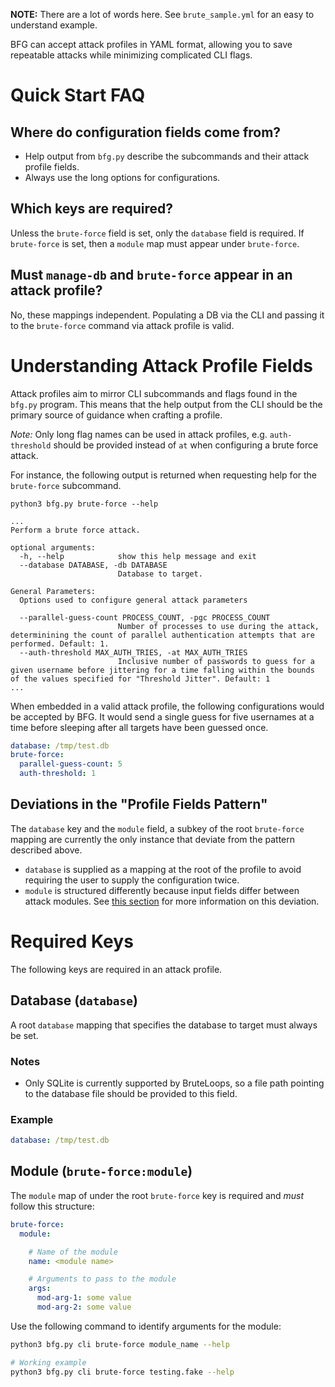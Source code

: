 **NOTE:** There are a lot of words here. See `brute_sample.yml` for an
easy to understand example.

BFG can accept attack profiles in YAML format, allowing you
to save repeatable attacks while minimizing complicated CLI
flags.

# Quick Start FAQ

## Where do configuration fields come from?

- Help output from `bfg.py` describe the subcommands and their
attack profile fields.
- Always use the long options for configurations.

## Which keys are required?

Unless the `brute-force` field is set, only the `database`
field is required. If `brute-force` is set, then a `module`
map must appear under `brute-force`.

## Must `manage-db` and `brute-force` appear in an attack profile?

No, these mappings independent. Populating a DB via the CLI and
passing it to the `brute-force` command via attack profile is
valid.

# Understanding Attack Profile Fields

Attack profiles aim to mirror CLI subcommands and flags found
in the `bfg.py` program. This means that the help output from
the CLI should be the primary source of guidance when crafting
a profile.

*Note:* Only long flag names can be used in attack profiles,
e.g. `auth-threshold` should be provided instead of `at`
when configuring a brute force attack.

For instance, the following output is returned when requesting
help for the `brute-force` subcommand. 

```
python3 bfg.py brute-force --help

...
Perform a brute force attack.

optional arguments:
  -h, --help            show this help message and exit
  --database DATABASE, -db DATABASE
                        Database to target.

General Parameters:
  Options used to configure general attack parameters

  --parallel-guess-count PROCESS_COUNT, -pgc PROCESS_COUNT
                        Number of processes to use during the attack, determinining the count of parallel authentication attempts that are performed. Default: 1.
  --auth-threshold MAX_AUTH_TRIES, -at MAX_AUTH_TRIES
                        Inclusive number of passwords to guess for a given username before jittering for a time falling within the bounds of the values specified for "Threshold Jitter". Default: 1
...
```

When embedded in a valid attack profile, the following configurations
would be accepted by BFG. It would send a single guess for five usernames
at a time before sleeping after all targets have been guessed once.

```yml
database: /tmp/test.db
brute-force:
  parallel-guess-count: 5
  auth-threshold: 1
```

## Deviations in the "Profile Fields Pattern"

The `database` key and the `module` field, a subkey of the root
`brute-force` mapping are currently the only instance that deviate from
the pattern described above.

- `database` is supplied as a mapping at the root of the profile to avoid
  requiring the user to supply the configuration twice.
- `module` is structured differently because input fields differ between
  attack modules. See [this section](#Module) for more information on this
  deviation.

# Required Keys

The following keys are required in an attack profile.

## Database (`database`)

A root `database` mapping that specifies the database to target must always
be set.

### Notes

- Only SQLite is currently supported by BruteLoops, so a file path
  pointing to the database file should be provided to this field. 

### Example

```yml
database: /tmp/test.db
```

## Module (`brute-force:module`)

The `module` map of under the root `brute-force` key is required and *must* follow
this structure:

```yaml
brute-force:
  module:

    # Name of the module
    name: <module name>

    # Arguments to pass to the module
    args:
      mod-arg-1: some value
      mod-arg-2: some value
```

Use the following command to identify arguments for the module:

```bash
python3 bfg.py cli brute-force module_name --help

# Working example
python3 bfg.py cli brute-force testing.fake --help
```
